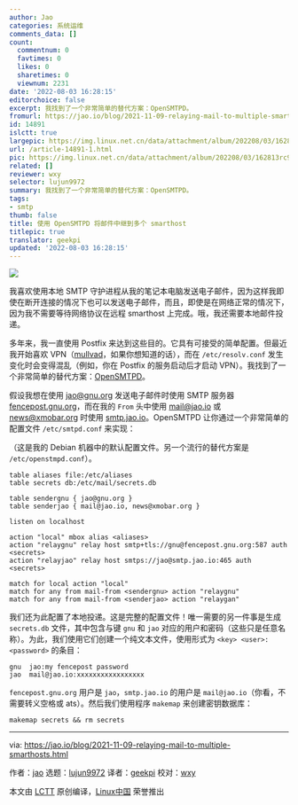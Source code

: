 ```yaml
---
author: Jao
categories: 系统运维
comments_data: []
count:
  commentnum: 0
  favtimes: 0
  likes: 0
  sharetimes: 0
  viewnum: 2231
date: '2022-08-03 16:28:15'
editorchoice: false
excerpt: 我找到了一个非常简单的替代方案：OpenSMTPD。
fromurl: https://jao.io/blog/2021-11-09-relaying-mail-to-multiple-smarthosts.html
id: 14891
islctt: true
largepic: https://img.linux.net.cn/data/attachment/album/202208/03/162813rc900xbgx3xggxxg.jpg
url: /article-14891-1.html
pic: https://img.linux.net.cn/data/attachment/album/202208/03/162813rc900xbgx3xggxxg.jpg.thumb.jpg
related: []
reviewer: wxy
selector: lujun9972
summary: 我找到了一个非常简单的替代方案：OpenSMTPD。
tags:
- smtp
thumb: false
title: 使用 OpenSMTPD 将邮件中继到多个 smarthost
titlepic: true
translator: geekpi
updated: '2022-08-03 16:28:15'
---
```


![](/data/attachment/album/202208/03/162813rc900xbgx3xggxxg.jpg)


我喜欢使用本地 SMTP 守护进程从我的笔记本电脑发送电子邮件，因为这样我即使在断开连接的情况下也可以发送电子邮件，而且，即使是在网络正常的情况下，因为我不需要等待网络协议在远程 smarthost 上完成。哦，我还需要本地邮件投递。


多年来，我一直使用 Postfix 来达到这些目的。它具有可接受的简单配置。但最近我开始喜欢 VPN（[mullvad](https://en.wikipedia.org/wiki/Mullvad)，如果你想知道的话），而在 `/etc/resolv.conf` 发生变化时会变得混乱（例如，你在 Postfix 的服务启动后才启动 VPN）。我找到了一个非常简单的替代方案：[OpenSMTPD](https://www.opensmtpd.org/)。


假设我想在使用 [jao@gnu.org](mailto:jao@gnu.org) 发送电子邮件时使用 SMTP 服务器 [fencepost.gnu.org](http://fencepost.gnu.org)，而在我的 `From` 头中使用 [mail@jao.io](mailto:mail@jao.io) 或 [news@xmobar.org](mailto:news@xmobar.org) 时使用 [smtp.jao.io](http://smtp.jao.io)。OpenSMTPD 让你通过一个非常简单的配置文件 `/etc/smtpd.conf` 来实现：


（这是我的 Debian 机器中的默认配置文件。另一个流行的替代方案是 `/etc/openstmpd.conf`）。



```
table aliases file:/etc/aliases
table secrets db:/etc/mail/secrets.db

table sendergnu { jao@gnu.org }
table senderjao { mail@jao.io, news@xmobar.org }

listen on localhost

action "local" mbox alias <aliases>
action "relaygnu" relay host smtp+tls://gnu@fencepost.gnu.org:587 auth <secrets>
action "relayjao" relay host smtps://jao@smtp.jao.io:465 auth <secrets>

match for local action "local"
match for any from mail-from <sendergnu> action "relaygnu"
match for any from mail-from <senderjao> action "relaygan"

```

我们还为此配置了本地投递。这是完整的配置文件！唯一需要的另一件事是生成 `secrets.db` 文件，其中包含与键 `gnu` 和 `jao` 对应的用户和密码（这些只是任意名称）。为此，我们使用它们创建一个纯文本文件，使用形式为 `<key> <user>:<password>` 的条目：



```
gnu  jao:my fencepost password
jao  mail@jao.io:xxxxxxxxxxxxxxxxx

```

`fencepost.gnu.org` 用户是 `jao`，`smtp.jao.io` 的用户是 `mail@jao.io`（你看，不需要转义空格或 ats）。然后我们使用程序 `makemap` 来创建密钥数据库：



```
makemap secrets && rm secrets

```



---


via: <https://jao.io/blog/2021-11-09-relaying-mail-to-multiple-smarthosts.html>


作者：[jao](https://jao.io) 选题：[lujun9972](https://github.com/lujun9972) 译者：[geekpi](https://github.com/geekpi) 校对：[wxy](https://github.com/wxy)


本文由 [LCTT](https://github.com/LCTT/TranslateProject) 原创编译，[Linux中国](https://linux.cn/) 荣誉推出